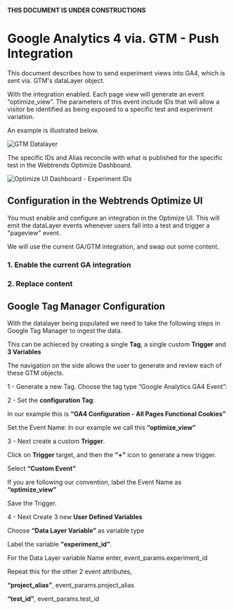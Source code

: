 **THIS DOCUMENT IS UNDER CONSTRUCTIONS**

# Google Analytics 4 via. GTM - Push Integration

This document describes how to send experiment views into GA4, which is sent via. GTM's dataLayer object.

With the integration enabled. Each page view will generate an event “optimize_view”. The parameters of this event include IDs that will allow a visitor be identified as being exposed to a specific test and experiment variation.

An example is illustrated below.

![GTM Datalayer](/assets/ga4-gtm-datalayer.png)

The specific IDs and Alias reconcile with what is published for the specific test in the Webtrends Optimize Dashboard.

![Optimize UI Dashboard - Experiment IDs](/assets/wop-dashboard-expids.png)

## Configuration in the Webtrends Optimize UI

You must enable and configure an integration in the Optimize UI. This will emit the dataLayer events whenever users fall into a test and trigger a "pageview" event. 

We will use the current GA/GTM integration, and swap out some content.

### 1. Enable the current GA integration

### 2. Replace content


## Google Tag Manager Configuration

With the datalayer being populated we need to take the following steps in Google Tag Manager to ingest the data. 

This can be achieced by creating a single **Tag**, a single custom **Trigger** and **3 Variables**

The navigation on the side allows the user to generate and review each of these GTM objects.

1 - Generate a new Tag. Choose the tag type “Google Analytics GA4 Event”:

2 - Set the **configuration Tag**: 

In our example this is **“GA4 Configuration - All Pages Functional Cookies”**

Set the Event Name: In our example we call this **“optimize_view”**

3 - Next create a custom **Trigger**.

Click on **Trigger** target, and then the **“+”** icon to generate a new trigger.


Select **“Custom Event”**

If you are following our convention, label the Event Name as **“optimize_view”**

Save the Trigger.

4 - Next Create 3 new **User Defined Variables**

Choose **“Data Layer Variable”** as variable type

Label the variable **"experiment_id”**.

For the Data Layer variable Name enter, event_params.experiment_id

Repeat this for the other 2 event attributes, 

**“project_alias”**,  event_params.project_alias

**“test_id”**,  event_params.test_id


